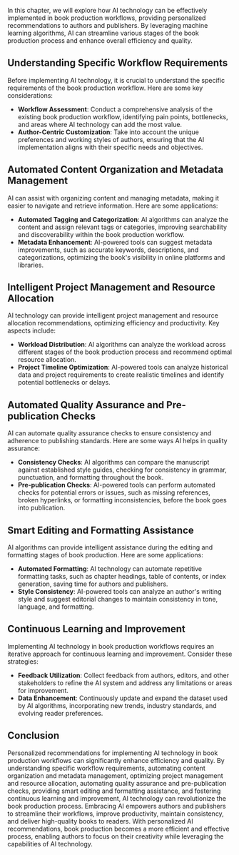 

In this chapter, we will explore how AI technology can be effectively implemented in book production workflows, providing personalized recommendations to authors and publishers. By leveraging machine learning algorithms, AI can streamline various stages of the book production process and enhance overall efficiency and quality.

Understanding Specific Workflow Requirements
--------------------------------------------

Before implementing AI technology, it is crucial to understand the specific requirements of the book production workflow. Here are some key considerations:

* **Workflow Assessment**: Conduct a comprehensive analysis of the existing book production workflow, identifying pain points, bottlenecks, and areas where AI technology can add the most value.
* **Author-Centric Customization**: Take into account the unique preferences and working styles of authors, ensuring that the AI implementation aligns with their specific needs and objectives.

Automated Content Organization and Metadata Management
------------------------------------------------------

AI can assist with organizing content and managing metadata, making it easier to navigate and retrieve information. Here are some applications:

* **Automated Tagging and Categorization**: AI algorithms can analyze the content and assign relevant tags or categories, improving searchability and discoverability within the book production workflow.
* **Metadata Enhancement**: AI-powered tools can suggest metadata improvements, such as accurate keywords, descriptions, and categorizations, optimizing the book's visibility in online platforms and libraries.

Intelligent Project Management and Resource Allocation
------------------------------------------------------

AI technology can provide intelligent project management and resource allocation recommendations, optimizing efficiency and productivity. Key aspects include:

* **Workload Distribution**: AI algorithms can analyze the workload across different stages of the book production process and recommend optimal resource allocation.
* **Project Timeline Optimization**: AI-powered tools can analyze historical data and project requirements to create realistic timelines and identify potential bottlenecks or delays.

Automated Quality Assurance and Pre-publication Checks
------------------------------------------------------

AI can automate quality assurance checks to ensure consistency and adherence to publishing standards. Here are some ways AI helps in quality assurance:

* **Consistency Checks**: AI algorithms can compare the manuscript against established style guides, checking for consistency in grammar, punctuation, and formatting throughout the book.
* **Pre-publication Checks**: AI-powered tools can perform automated checks for potential errors or issues, such as missing references, broken hyperlinks, or formatting inconsistencies, before the book goes into publication.

Smart Editing and Formatting Assistance
---------------------------------------

AI algorithms can provide intelligent assistance during the editing and formatting stages of book production. Here are some applications:

* **Automated Formatting**: AI technology can automate repetitive formatting tasks, such as chapter headings, table of contents, or index generation, saving time for authors and publishers.
* **Style Consistency**: AI-powered tools can analyze an author's writing style and suggest editorial changes to maintain consistency in tone, language, and formatting.

Continuous Learning and Improvement
-----------------------------------

Implementing AI technology in book production workflows requires an iterative approach for continuous learning and improvement. Consider these strategies:

* **Feedback Utilization**: Collect feedback from authors, editors, and other stakeholders to refine the AI system and address any limitations or areas for improvement.
* **Data Enhancement**: Continuously update and expand the dataset used by AI algorithms, incorporating new trends, industry standards, and evolving reader preferences.

Conclusion
----------

Personalized recommendations for implementing AI technology in book production workflows can significantly enhance efficiency and quality. By understanding specific workflow requirements, automating content organization and metadata management, optimizing project management and resource allocation, automating quality assurance and pre-publication checks, providing smart editing and formatting assistance, and fostering continuous learning and improvement, AI technology can revolutionize the book production process. Embracing AI empowers authors and publishers to streamline their workflows, improve productivity, maintain consistency, and deliver high-quality books to readers. With personalized AI recommendations, book production becomes a more efficient and effective process, enabling authors to focus on their creativity while leveraging the capabilities of AI technology.
